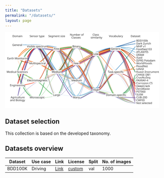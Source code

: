 ```yaml
---
title: "Datasets"
permalink: "/datasets/"
layout: page
---
```


![Dataset classification](assets/images/classifications_lines.svg)

## Dataset selection

This collection is based on the developed taxonomy.

## Datasets overview

| Dataset | Use case | Link | License                                  | Split | No. of images |
| --- |----------| --- |------------------------------------------| --- |------|
| BDD100K | Driving  | [Link](https://bdd-data.berkeley.edu/) | [custom](https://bdd-data.berkeley.edu/) | val | 1000 |
